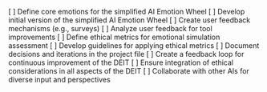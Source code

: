 [ ] Define core emotions for the simplified AI Emotion Wheel
[ ] Develop initial version of the simplified AI Emotion Wheel
[ ] Create user feedback mechanisms (e.g., surveys)
[ ] Analyze user feedback for tool improvements
[ ] Define ethical metrics for emotional simulation assessment
[ ] Develop guidelines for applying ethical metrics
[ ] Document decisions and iterations in the project file
[ ] Create a feedback loop for continuous improvement of the DEIT
[ ] Ensure integration of ethical considerations in all aspects of the DEIT
[ ] Collaborate with other AIs for diverse input and perspectives